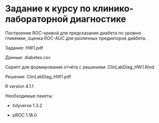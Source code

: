 # **Задание к курсу по клинико-лабораторной диагностике**

Построение ROC-кривой для предсказания диабета по уровню гликемии, оценка ROC-AUC для различных предикторов диабета.

Задание: HW1.pdf

Данные: diabetes.csv

Скрипт для формирования отчёта с решением: ClinLabDiag_HW1.Rmd

Решение: ClinLabDiag_HW1.pdf

R version 4.1.1

Необходимые пакеты:

- tidyverse 1.3.2

- pROC 1.18.0
